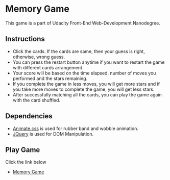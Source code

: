# Memory Game

This game is a part of Udacity Front-End Web-Development Nanodegree.

## Instructions

* Click the cards. If the cards are same, then your guess is right, otherwise, wrong guess.
* You can press the restart button anytime if you want to restart the game with different cards arrangement.
* Your score will be based on the time elapsed, number of moves you performed and the stars remaining.
* If you complete the game in less moves, you will get more stars and if you take more moves to complete the game, you will get less stars.
* After successfully matching all the cards, you can play the game again with the card shuffled.

## Dependencies
* [Animate.css](https://daneden.github.io/animate.css/) is used for rubber band and wobble animation.
* [JQuery](http://jquery.com/) is used for DOM Manipulation.
## Play Game 
Click the link below
* [Memory Game](https://amolsb.github.io/memorygame/)
